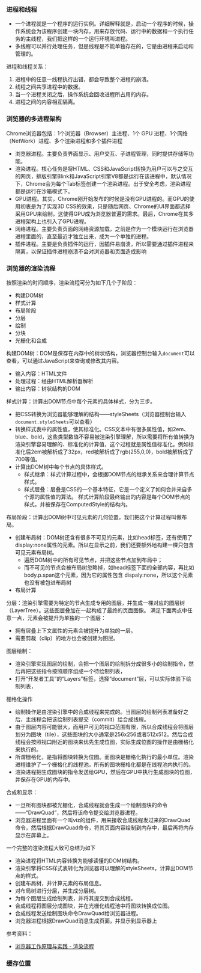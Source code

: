 ### 进程和线程
- 一个进程就是一个程序的运行实例。详细解释就是，启动一个程序的时候，操作系统会为该程序创建一块内存，用来存放代码、运行中的数据和一个执行任务的主线程，我们把这样的一个运行环境叫进程。
- 多线程可以并行处理任务，但是线程是不能单独存在的，它是由进程来启动和管理的。

进程和线程关系：
1. 进程中的任意一线程执行出错，都会导致整个进程的崩溃。
2. 线程之间共享进程中的数据。
3. 当一个进程关闭之后，操作系统会回收进程所占用的内存。
4. 进程之间的内容相互隔离。

### 浏览器的多进程架构
Chrome浏览器包括：1个浏览器（Browser）主进程、1个 GPU 进程、1个网络（NetWork）进程、多个渲染进程和多个插件进程

- 浏览器进程。主要负责界面显示、用户交互、子进程管理，同时提供存储等功能。
- 渲染进程。核心任务是将HTML、CSS和JavaScript转换为用户可以与之交互的网页，排版引擎Blink和JavaScript引擎V8都是运行在该进程中，默认情况下，Chrome会为每个Tab标签创建一个渲染进程。出于安全考虑，渲染进程都是运行在沙箱模式下。
- GPU进程。其实，Chrome刚开始发布的时候是没有GPU进程的。而GPU的使用初衷是为了实现3D CSS的效果，只是随后网页、Chrome的UI界面都选择采用GPU来绘制，这使得GPU成为浏览器普遍的需求。最后，Chrome在其多进程架构上也引入了GPU进程。
- 网络进程。主要负责页面的网络资源加载，之前是作为一个模块运行在浏览器进程里面的，直至最近才独立出来，成为一个单独的进程。
- 插件进程。主要是负责插件的运行，因插件易崩溃，所以需要通过插件进程来隔离，以保证插件进程崩溃不会对浏览器和页面造成影响

### 浏览器的渲染流程
按照渲染的时间顺序，渲染流程可分为如下几个子阶段：
- 构建DOM树
- 样式计算
- 布局阶段
- 分层
- 绘制
- 分块
- 光栅化和合成

构建DOM树：DOM是保存在内存中的树状结构，浏览器控制台输入`document`可以查看，可以通过JavaScript来查询或修改其内容。
- 输入内容：HTML文件
- 处理过程：经由HTML解析器解析
- 输出内容：树状结构的DOM

样式计算：计算出DOM节点中每个元素的具体样式，分为三步。
- 把CSS转换为浏览器能够理解的结构——styleSheets（浏览器控制台输入`document.styleSheets`可以查看）
- 转换样式表中的属性值，使其标准化。CSS文本中有很多属性值，如2em、blue、bold，这些类型数值不容易被渲染引擎理解，所以需要将所有值转换为渲染引擎容易理解的、标准化的计算值，这个过程就是属性值标准化。例如标准化后2em被解析成了32px，red被解析成了rgb(255,0,0)，bold被解析成了700等值。
- 计算出DOM树中每个节点的具体样式。
  - 样式继承：样式计算过程中，会根据DOM节点的继承关系来合理计算节点样式。
  - 样式层叠：层叠是CSS的一个基本特征，它是一个定义了如何合并来自多个源的属性值的算法。
样式计算阶段最终输出的内容是每个DOM节点的样式，并被保存在ComputedStyle的结构内。

布局阶段：计算出DOM树中可见元素的几何位置，我们把这个计算过程叫做布局。
- 创建布局树：DOM树还含有很多不可见的元素，比如head标签，还有使用了display:none属性的元素。所以在显示之前，我们还要额外地构建一棵只包含可见元素布局树。
  - 遍历DOM树中的所有可见节点，并把这些节点加到布局中；
  - 而不可见的节点会被布局树忽略掉，如head标签下面的全部内容，再比如body.p.span这个元素，因为它的属性包含 dispaly:none，所以这个元素也没有被包进布局树
- 布局计算

分层：渲染引擎需要为特定的节点生成专用的图层，并生成一棵对应的图层树（LayerTree）。这些图层叠加在一起构成了最终的页面图像。
满足下面两点中任意一点，元素会被提升为单独的一个图层：
- 拥有层叠上下文属性的元素会被提升为单独的一层。
- 需要剪裁（clip）的地方也会被创建为图层。

图层绘制：
- 渲染引擎实现图层的绘制，会把一个图层的绘制拆分成很多小的绘制指令，然后再把这些指令按照顺序组成一个待绘制列表，
- 打开“开发者工具”的“Layers”标签，选择“document”层，可以实际体验下绘制列表，

栅格化操作
- 绘制操作是由渲染引擎中的合成线程来完成的。当图层的绘制列表准备好之后，主线程会把该绘制列表提交（commit）给合成线程。
- 由于图层内容可能很大，而用户可见的视口范围有限，所以合成线程会将图层划分为图块（tile），这些图块的大小通常是256x256或者512x512。然后合成线程会按照视口附近的图块来优先生成位图，实际生成位图的操作是由栅格化来执行的。
- 所谓栅格化，是指将图块转换为位图。而图块是栅格化执行的最小单位。渲染进程维护了一个栅格化的线程池，所有的图块栅格化都是在线程池内执行的。
- 渲染进程把生成图块的指令发送给GPU，然后在GPU中执行生成图块的位图，并保存在GPU的内存中。

合成和显示：
- 一旦所有图块都被光栅化，合成线程就会生成一个绘制图块的命令——“DrawQuad”，然后将该命令提交给浏览器进程。
- 浏览器进程里面有一个叫viz的组件，用来接收合成线程发过来的DrawQuad命令，然后根据DrawQuad命令，将其页面内容绘制到内存中，最后再将内存显示在屏幕上。


一个完整的渲染流程大致可总结为如下
- 渲染进程将HTML内容转换为能够读懂的DOM树结构。
- 渲染引擎将CSS样式表转化为浏览器可以理解的styleSheets，计算出DOM节点的样式。
- 创建布局树，并计算元素的布局信息。
- 对布局树进行分层，并生成分层树。
- 为每个图层生成绘制列表，并将其提交到合成线程。
- 合成线程将图层分成图块，并在光栅化线程池中将图块转换成位图。
- 合成线程发送绘制图块命令DrawQuad给浏览器进程。
- 浏览器进程根据DrawQuad消息生成页面，并显示到显示器上

参考资料：
- [浏览器工作原理与实践 - 渲染流程](https://blog.poetries.top/browser-working-principle/guide/part1/lesson05.html#%E6%9E%84%E5%BB%BAdom%E6%A0%91)

### 缓存位置